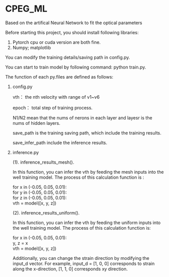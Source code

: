 # CPEG_ML
Based on the artifical Neural Network to fit the optical parameters

Before starting this project, you should install following libraries: 

1. Pytorch cpu or cuda version are both fine.
2. Numpy; matplotlib

You can modify the training details/saving path in config.py. 

You can start to train model by following command: python train.py. 

The function of each py.files are defined as follows: 

1. config.py
   
   vth： the nth velocity with range of v1~v6
   
   epoch： total step of training process.
     
   N1/N2 mean that the nums of nerons in each layer and layesr is the nums of hidden layers.
   
   save_path is the training saving path, which include the training results.
   
   save_infer_path include the inference results.

3. inference.py
   
   (1). inference_results_mesh().
   
   In this function, you can infer the vth by feeding the mesh inputs into the well training model.  The process of this calculation function is :
   
   for x in (-0.05, 0.05, 0.01):\
   for y in (-0.05, 0.05, 0.01):\
   for z in (-0.05, 0.05, 0.01):\
   vth = model([x, y, z])
   
   (2). inference_results_uniform().

   In this function, you can infer the vth by feeding the uniform inputs into the well training model.  The process of this calculation function is:

   for x in (-0.05, 0.05, 0.01):\
   y, z = x\
   vth = model([x, y, z])
   
   Additionally, you can change the strain direction by modifying the input_d vector. For example, input_d = [1, 0, 0] corresponds to strain along the x-direction, [1, 1, 0] corresponds xy direction.

   
